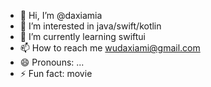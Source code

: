 - 👋 Hi, I’m @daxiamia
- 👀 I’m interested in java/swift/kotlin
- 🌱 I’m currently learning swiftui
- 📫 How to reach me wudaxiami@gmail.com
- 😄 Pronouns: ...
- ⚡ Fun fact: movie

<!---
daxiamia/daxiamia is a ✨ special ✨ repository because its `README.md` (this file) appears on your GitHub profile.
You can click the Preview link to take a look at your changes.
--->
